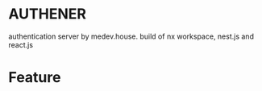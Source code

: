 # AUTHENER
authentication server by medev.house. build of nx workspace, nest.js and react.js

# Feature
